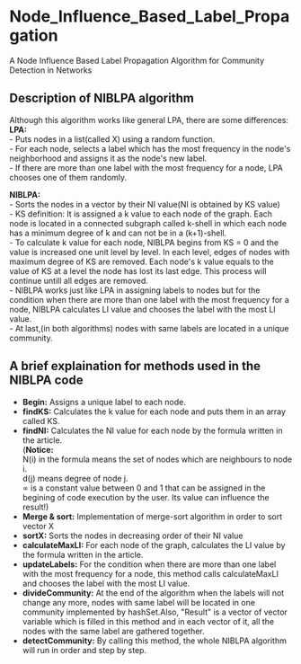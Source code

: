 # Node_Influence_Based_Label_Propagation
A Node Influence Based Label Propagation Algorithm for Community Detection in Networks

## Description of NIBLPA algorithm

Although this algorithm works like general LPA, there are some differences: <br />
**LPA:** <br />
    - Puts nodes in a list(called X) using a random function. <br />
    - For each node, selects a label which has the most frequency in the node's neighborhood and assigns it as the node's new label. <br />
    - If there are more than one label with the most frequency for a node, LPA chooses one of them randomly. <br />

**NIBLPA:** <br />
    - Sorts the nodes in a vector by their NI value(NI is obtained by KS value) <br />
    - KS definition: It is assigned a k value to each node of the graph. Each node is located in a connected subgraph called k-shell in which each node has a minimum degree of k and can not be in a (k+1)-shell. <br />
    - To calculate k value for each node, NIBLPA begins from KS = 0 and the value is increased one unit level by level. In each level, edges of nodes with maximum degree of KS are removed. Each node's k value equals to the value of KS at a level the node has lost its last edge. This process will continue untill all edges are removed. <br />
    - NIBLPA works just like LPA in assigning labels to nodes but for the condition when there are more than one label with the most frequency for a node, NIBLPA calculates LI value and chooses the label with the most LI value. <br />
    - At last,(in both algorithms) nodes with same labels are located in a unique community. <br />
    
    
## A brief explaination for methods used in the NIBLPA code <br />

   - **Begin:** Assigns a unique label to each node. <br />
   - **findKS:** Calculates the k value for each node and puts them in an array called KS. <br />
   - **findNI:** Calculates the NI value for each node by the formula written in the article. <br />
   (**Notice:** <br />
   N(i) in the formula means the set of nodes which are neighbours to node i. <br />
   d(j) means degree of node j. <br />
   ∝ is a constant value between 0 and 1 that can be assigned in the begining of code execution by the user. Its value can influence the result!) <br />
   - **Merge & sort:** Implementation of merge-sort algorithm in order to sort vector X <br />
   - **sortX:** Sorts the nodes in decreasing order of their NI value <br />
   - **calculateMaxLI:** For each node of the graph, calculates the LI value by the formula written in the article. <br />
   - **updateLabels:** For the condition when there are more than one label with the most frequency for a node, this method calls calculateMaxLI and chooses the label with the most LI value. <br />
   - **divideCommunity:** At the end of the algorithm when the labels will not change any more, nodes with same label will be located in one community implemented by hashSet.Also, "Result" is a vector of vector variable which is filled in this method and in each vector of it, all the nodes with the same label are gathered together. <br />
   - **detectCommunity:** By calling this method, the whole NIBLPA algorithm will run in order and step by step. <br />
